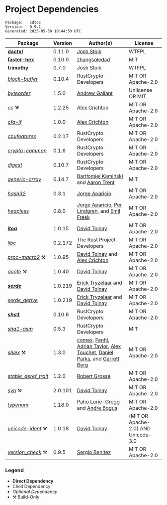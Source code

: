 # Project Dependencies
    Package:   cdtoc
    Version:   0.9.1
    Generated: 2025-05-30 19:44:59 UTC

| Package | Version | Author(s) | License |
| ---- | ---- | ---- | ---- |
| [**dactyl**](https://github.com/Blobfolio/dactyl) | 0.11.0 | [Josh Stoik](mailto:josh@blobfolio.com) | WTFPL |
| [**faster-hex**](https://github.com/NervosFoundation/faster-hex) | 0.10.0 | [zhangsoledad](mailto:787953403@qq.com) | MIT |
| [**trimothy**](https://github.com/Blobfolio/trimothy) | 0.7.0 | [Josh Stoik](mailto:josh@blobfolio.com) | WTFPL |
| [_block-buffer_](https://github.com/RustCrypto/utils) | 0.10.4 | RustCrypto Developers | MIT OR Apache-2.0 |
| [_byteorder_](https://github.com/BurntSushi/byteorder) | 1.5.0 | [Andrew Gallant](mailto:jamslam@gmail.com) | Unlicense OR MIT |
| [_cc_](https://github.com/rust-lang/cc-rs) ⚒️ | 1.2.25 | [Alex Crichton](mailto:alex@alexcrichton.com) | MIT OR Apache-2.0 |
| [_cfg-if_](https://github.com/alexcrichton/cfg-if) | 1.0.0 | [Alex Crichton](mailto:alex@alexcrichton.com) | MIT OR Apache-2.0 |
| [_cpufeatures_](https://github.com/RustCrypto/utils) | 0.2.17 | RustCrypto Developers | MIT OR Apache-2.0 |
| [_crypto-common_](https://github.com/RustCrypto/traits) | 0.1.6 | RustCrypto Developers | MIT OR Apache-2.0 |
| [_digest_](https://github.com/RustCrypto/traits) | 0.10.7 | RustCrypto Developers | MIT OR Apache-2.0 |
| [_generic-array_](https://github.com/fizyk20/generic-array.git) | 0.14.7 | [Bartłomiej Kamiński](mailto:fizyk20@gmail.com) and [Aaron Trent](mailto:novacrazy@gmail.com) | MIT |
| [_hash32_](https://github.com/japaric/hash32) | 0.3.1 | [Jorge Aparicio](mailto:jorge@japaric.io) | MIT OR Apache-2.0 |
| [_heapless_](https://github.com/rust-embedded/heapless) | 0.8.0 | [Jorge Aparicio](mailto:jorge@japaric.io), [Per Lindgren](mailto:per.lindgren@ltu.se), and [Emil Fresk](mailto:emil.fresk@gmail.com) | MIT OR Apache-2.0 |
| [**_itoa_**](https://github.com/dtolnay/itoa) | 1.0.15 | [David Tolnay](mailto:dtolnay@gmail.com) | MIT OR Apache-2.0 |
| [_libc_](https://github.com/rust-lang/libc) | 0.2.172 | The Rust Project Developers | MIT OR Apache-2.0 |
| [_proc-macro2_](https://github.com/dtolnay/proc-macro2) ⚒️ | 1.0.95 | [David Tolnay](mailto:dtolnay@gmail.com) and [Alex Crichton](mailto:alex@alexcrichton.com) | MIT OR Apache-2.0 |
| [_quote_](https://github.com/dtolnay/quote) ⚒️ | 1.0.40 | [David Tolnay](mailto:dtolnay@gmail.com) | MIT OR Apache-2.0 |
| [**_serde_**](https://github.com/serde-rs/serde) | 1.0.219 | [Erick Tryzelaar](mailto:erick.tryzelaar@gmail.com) and [David Tolnay](mailto:dtolnay@gmail.com) | MIT OR Apache-2.0 |
| [_serde_derive_](https://github.com/serde-rs/serde) | 1.0.219 | [Erick Tryzelaar](mailto:erick.tryzelaar@gmail.com) and [David Tolnay](mailto:dtolnay@gmail.com) | MIT OR Apache-2.0 |
| [**_sha1_**](https://github.com/RustCrypto/hashes) | 0.10.6 | RustCrypto Developers | MIT OR Apache-2.0 |
| [_sha1-asm_](https://github.com/RustCrypto/asm-hashes) | 0.5.3 | RustCrypto Developers | MIT |
| [_shlex_](https://github.com/comex/rust-shlex) ⚒️ | 1.3.0 | [comex](mailto:comexk@gmail.com), [Fenhl](mailto:fenhl@fenhl.net), [Adrian Taylor](mailto:adetaylor@chromium.org), [Alex Touchet](mailto:alextouchet@outlook.com), [Daniel Parks](mailto:dp&#43;git@oxidized.org), and [Garrett Berg](mailto:googberg@gmail.com) | MIT OR Apache-2.0 |
| [_stable_deref_trait_](https://github.com/storyyeller/stable_deref_trait) | 1.2.0 | [Robert Grosse](mailto:n210241048576@gmail.com) | MIT OR Apache-2.0 |
| [_syn_](https://github.com/dtolnay/syn) ⚒️ | 2.0.101 | [David Tolnay](mailto:dtolnay@gmail.com) | MIT OR Apache-2.0 |
| [_typenum_](https://github.com/paholg/typenum) | 1.18.0 | [Paho Lurie-Gregg](mailto:paho@paholg.com) and [Andre Bogus](mailto:bogusandre@gmail.com) | MIT OR Apache-2.0 |
| [_unicode-ident_](https://github.com/dtolnay/unicode-ident) ⚒️ | 1.0.18 | [David Tolnay](mailto:dtolnay@gmail.com) | (MIT OR Apache-2.0) AND Unicode-3.0 |
| [_version_check_](https://github.com/SergioBenitez/version_check) ⚒️ | 0.9.5 | [Sergio Benitez](mailto:sb@sergio.bz) | MIT OR Apache-2.0 |

### Legend

* **Direct Dependency**
* Child Dependency
* _Optional Dependency_
* ⚒️ Build-Only
